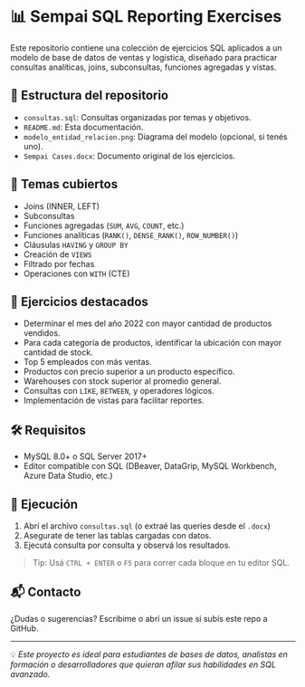 # 📊 Sempai SQL Reporting Exercises

Este repositorio contiene una colección de ejercicios SQL aplicados a un modelo de base de datos de ventas y logística, diseñado para practicar consultas analíticas, joins, subconsultas, funciones agregadas y vistas.

## 📁 Estructura del repositorio

- `consultas.sql`: Consultas organizadas por temas y objetivos.
- `README.md`: Esta documentación.
- `modelo_entidad_relacion.png`: Diagrama del modelo (opcional, si tenés uno).
- `Sempai Cases.docx`: Documento original de los ejercicios.

## 📌 Temas cubiertos

- Joins (INNER, LEFT)
- Subconsultas
- Funciones agregadas (`SUM`, `AVG`, `COUNT`, etc.)
- Funciones analíticas (`RANK()`, `DENSE_RANK()`, `ROW_NUMBER()`)
- Cláusulas `HAVING` y `GROUP BY`
- Creación de `VIEWS`
- Filtrado por fechas
- Operaciones con `WITH` (CTE)

## 🧠 Ejercicios destacados

- Determinar el mes del año 2022 con mayor cantidad de productos vendidos.
- Para cada categoría de productos, identificar la ubicación con mayor cantidad de stock.
- Top 5 empleados con más ventas.
- Productos con precio superior a un producto específico.
- Warehouses con stock superior al promedio general.
- Consultas con `LIKE`, `BETWEEN`, y operadores lógicos.
- Implementación de vistas para facilitar reportes.

## 🛠 Requisitos

- MySQL 8.0+ o SQL Server 2017+
- Editor compatible con SQL (DBeaver, DataGrip, MySQL Workbench, Azure Data Studio, etc.)

## 🚀 Ejecución

1. Abrí el archivo `consultas.sql` (o extraé las queries desde el `.docx`)
2. Asegurate de tener las tablas cargadas con datos.
3. Ejecutá consulta por consulta y observá los resultados.

> Tip: Usá `CTRL + ENTER` o `F5` para correr cada bloque en tu editor SQL.

## 📬 Contacto

¿Dudas o sugerencias? Escribime o abrí un issue si subís este repo a GitHub.

---

💡 *Este proyecto es ideal para estudiantes de bases de datos, analistas en formación o desarrolladores que quieran afilar sus habilidades en SQL avanzado.*
